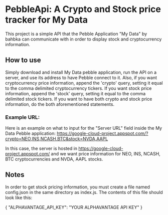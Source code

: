 PebbleApi: A Crypto and Stock price tracker for My Data
=================
This project is a simple API that the Pebble Application "My Data" by bahbka can communicate with in order to display stock and cryptocurrency information. 

How to use
---------
Simply download and install My Data pebble application, run the API on a server, and use its address to have Pebble connect to it. Also, if you want cryptocurrency price information, append the 'crypto' query, setting it equal to the comma delimited cryptocurrency tickers. If you want stock price information, append the 'stock' query, setting it equal to the comma delimited stock tickers. If you want to have both crypto and stock price information, do the both aforementioned statements. 

### Example URL:
Here is an example on what to input for the "Server URL" field inside the My Data Pebble application:
https://google-cloud-project.appspot.com/?crypto=NEO,INS,NCASH,BTC&stock=NVDA,AAPL

In this case, the server is hosted in https://google-cloud-project.appspot.com/ and we want price information for NEO, INS, NCASH, BTC cryptocurrencies and NVDA, AAPL stocks. 

Notes
---------
In order to get stock pricing information, you must create a file named config.json in the same directory as index.js. The contents of this file should look like this:

{
	"ALPHAVANTAGE_API_KEY": "YOUR ALPHAVANTAGE API KEY"
}


